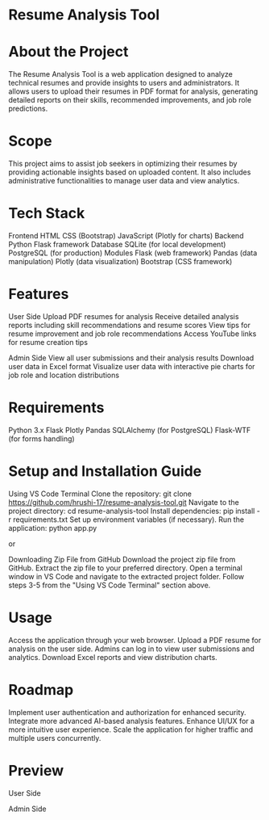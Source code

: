# Resume Analysis Tool
# About the Project
The Resume Analysis Tool is a web application designed to analyze technical resumes and provide insights to users and administrators. It allows users to upload their resumes in PDF format for analysis, generating detailed reports on their skills, recommended improvements, and job role predictions.

# Scope
This project aims to assist job seekers in optimizing their resumes by providing actionable insights based on uploaded content. It also includes administrative functionalities to manage user data and view analytics.

# Tech Stack
Frontend
HTML
CSS (Bootstrap)
JavaScript (Plotly for charts)
Backend
Python
Flask framework
Database
SQLite (for local development)
PostgreSQL (for production)
Modules
Flask (web framework)
Pandas (data manipulation)
Plotly (data visualization)
Bootstrap (CSS framework)

# Features
User Side
Upload PDF resumes for analysis
Receive detailed analysis reports including skill recommendations and resume scores
View tips for resume improvement and job role recommendations
Access YouTube links for resume creation tips

Admin Side
View all user submissions and their analysis results
Download user data in Excel format
Visualize user data with interactive pie charts for job role and location distributions

# Requirements
Python 3.x
Flask
Plotly
Pandas
SQLAlchemy (for PostgreSQL)
Flask-WTF (for forms handling)

# Setup and Installation Guide
Using VS Code Terminal
Clone the repository:
git clone https://github.com/hrushi-17/resume-analysis-tool.git
Navigate to the project directory:
cd resume-analysis-tool
Install dependencies:
pip install -r requirements.txt
Set up environment variables (if necessary).
Run the application:
python app.py

or

Downloading Zip File from GitHub
Download the project zip file from GitHub.
Extract the zip file to your preferred directory.
Open a terminal window in VS Code and navigate to the extracted project folder.
Follow steps 3-5 from the "Using VS Code Terminal" section above.

# Usage
Access the application through your web browser.
Upload a PDF resume for analysis on the user side.
Admins can log in to view user submissions and analytics.
Download Excel reports and view distribution charts.

# Roadmap
Implement user authentication and authorization for enhanced security.
Integrate more advanced AI-based analysis features.
Enhance UI/UX for a more intuitive user experience.
Scale the application for higher traffic and multiple users concurrently.

# Preview
User Side

Admin Side
